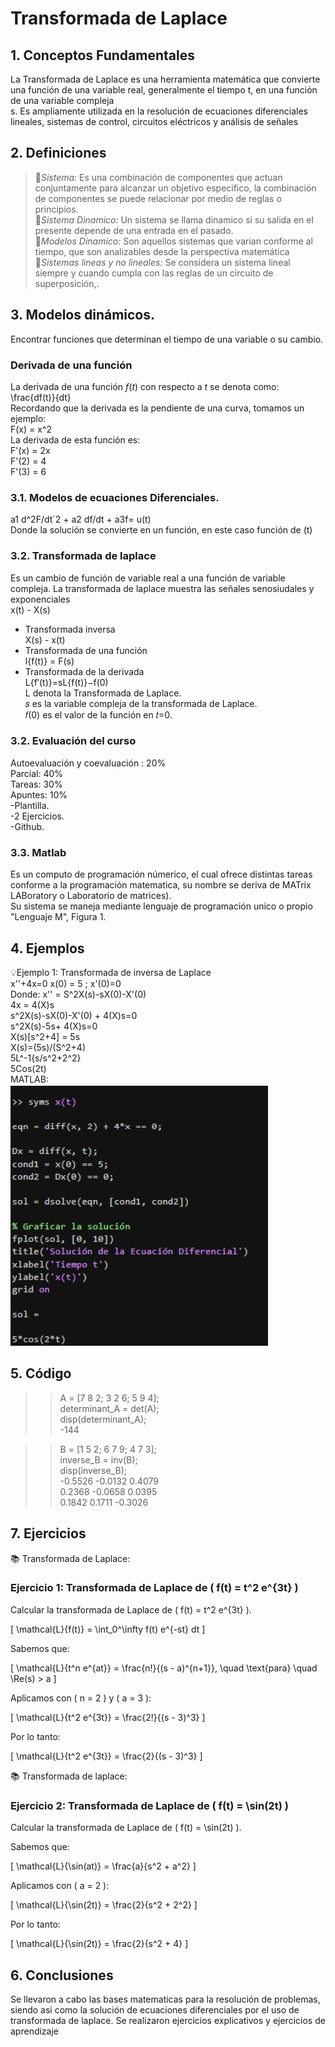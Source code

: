 # Transformada de Laplace
## 1. Conceptos Fundamentales  
La Transformada de Laplace es una herramienta matemática que convierte una función de una variable real, generalmente el tiempo 
t, en una función de una variable compleja  
s. Es ampliamente utilizada en la resolución de ecuaciones diferenciales lineales, sistemas de control, circuitos eléctricos y análisis de señales  

## 2. Definiciones  
>🔑*Sistema:* Es una combinación de componentes que actuan conjuntamente para alcanzar un objetivo especifico, la combinación de componentes se puede relacionar por medio de reglas o principios.  
>🔑*Sistema Dinamico:* Un sistema se llama dinamico si su salida en el presente depende de una entrada en el pasado.  
>🔑*Modelos Dinamico:* Son aquellos sistemas que varian conforme al tiempo, que son analizables desde la perspectiva matemática  
>🔑*Sistemas lineas y no lineales:* Se considera un sistema lineal siempre y cuando cumpla con las reglas de un circuito de superposición,.  

## 3. Modelos dinámicos.
Encontrar funciones que determinan el tiempo de una variable o su cambio.
### Derivada de una función

La derivada de una función $f(t)$ con respecto a $t$ se denota como:  
\frac{df(t)}{dt}  
Recordando que la derivada es la pendiente de una curva, tomamos un ejemplo:  
F(x) = x^2  
La derivada de esta función es:  
F'(x) = 2x  
F'(2) = 4  
F'(3) = 6  
### 3.1. Modelos de ecuaciones Diferenciales.  
a1 d^2F/dt`2 + a2 df/dt + a3f= u(t)  
Donde la solución se convierte en un función, en este caso función de (t)  
### 3.2. Transformada de laplace
Es un cambio de función de variable real a una función de variable compleja. La transformada de laplace muestra las señales 
senosiudales y exponenciales  
x(t) - X(s)  
- Transformada inversa  
X(s) - x(t)  
- Transformada de una función   
l{f(t)} = F(s)  
- Transformada de la derivada  
L{f′(t)}=sL{f(t)}−f(0)  
L denota la Transformada de Laplace.  
𝑠 es la variable compleja de la transformada de Laplace.  
𝑓(0) es el valor de la función en 𝑡=0.  
### 3.2. Evaluación del curso
Autoevaluación y coevaluación : 20%  
Parcial: 40%  
Tareas: 30%  
Apuntes: 10%  
  -Plantilla.  
  -2 Ejercicios.  
  -Github.  
### 3.3. Matlab
Es un computo de programación númerico, el cual ofrece distintas tareas conforme a la programación matematica, su nombre se deriva de MATrix LABoratory o Laboratorio de matrices).  
Su sistema se maneja mediante lenguaje de programación unico o propio "Lenguaje M",
Figura 1.
## 4. Ejemplos
💡Ejemplo 1: Transformada de inversa de Laplace  
x''+4x=0            x(0) = 5 ; x'(0)=0  
Donde: x'' = S^2X(s)-sX(0)-X'(0)  
       4x  = 4(X)s  
s^2X(s)-sX(0)-X'(0) + 4(X)s=0  
s^2X(s)-5s+ 4(X)s=0  
X(s)[s^2+4] = 5s  
X(s)=(5s)/(S^2+4)  
5L^-1{s/s^2+2^2}  
5Cos(2t)  
MATLAB:  
![MATLAB](images/plantilla/Clase2(1).JPG)



## 5. Código
>> A = [7 8 2; 3 2 6; 5 9 4];  
>> determinant_A = det(A);  
>> disp(determinant_A);  
  -144  

>> B = [1 5 2; 6 7 9; 4 7 3];  
>> inverse_B = inv(B);  
>> disp(inverse_B);  
   -0.5526   -0.0132    0.4079  
    0.2368   -0.0658    0.0395  
    0.1842    0.1711   -0.3026  

## 7. Ejercicios
📚 Transformada de Laplace:  
### Ejercicio 1: Transformada de Laplace de \( f(t) = t^2 e^{3t} \)

Calcular la transformada de Laplace de \( f(t) = t^2 e^{3t} \).

\[
\mathcal{L}\{f(t)\} = \int_0^\infty f(t) e^{-st} dt
\]

Sabemos que:

\[
\mathcal{L}\{t^n e^{at}\} = \frac{n!}{(s - a)^{n+1}}, \quad \text{para} \quad \Re(s) > a
\]

Aplicamos con \( n = 2 \) y \( a = 3 \):

\[
\mathcal{L}\{t^2 e^{3t}\} = \frac{2!}{(s - 3)^3}
\]

Por lo tanto:

\[
\mathcal{L}\{t^2 e^{3t}\} = \frac{2}{(s - 3)^3}
\]

📚 Transformada de laplace:  
### Ejercicio 2: Transformada de Laplace de \( f(t) = \sin(2t) \)

Calcular la transformada de Laplace de \( f(t) = \sin(2t) \).

Sabemos que:

\[
\mathcal{L}\{\sin(at)\} = \frac{a}{s^2 + a^2}
\]

Aplicamos con \( a = 2 \):

\[
\mathcal{L}\{\sin(2t)\} = \frac{2}{s^2 + 2^2}
\]

Por lo tanto:

\[
\mathcal{L}\{\sin(2t)\} = \frac{2}{s^2 + 4}
\]


## 6. Conclusiones
Se llevaron a cabo las bases matematicas para la resolución de problemas, siendo asi como la solución de ecuaciones diferenciales por el uso de transformada de laplace. Se realizaron ejercicios explicativos y ejercicios de aprendizaje
